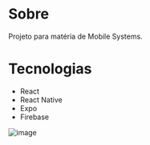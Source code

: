 # Sobre

Projeto para matéria de Mobile Systems.

# Tecnologias

- React
- React Native
- Expo
- Firebase

![image](https://github.com/nthnunes/TasksApp/assets/37387448/59fe31c8-4aa3-479d-9b77-4288c928e429)
